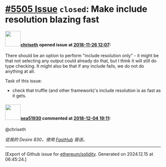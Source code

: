# [\#5505 Issue](https://github.com/ethereum/solidity/issues/5505) `closed`: Make include resolution blazing fast

#### <img src="https://avatars.githubusercontent.com/u/9073706?v=4" width="50">[chriseth](https://github.com/chriseth) opened issue at [2018-11-26 12:07](https://github.com/ethereum/solidity/issues/5505):

There should be an option to perform "include resolution only" - it might be that not selecting any output could already do that, but I think it will still do type checking. It might also be that if any include fails, we do not do anything at all.

Task of this issue:
 - check that truffle (and other framework)'s include resolution is as fast as it gets.

#### <img src="https://avatars.githubusercontent.com/u/745017?u=529ebefed2f3ab2f5d2c6edb4c477eeceb6ac594&v=4" width="50">[sea51930](https://github.com/sea51930) commented at [2018-12-04 19:11](https://github.com/ethereum/solidity/issues/5505#issuecomment-444220777):

@chriseth 

_從我的 Desire 830，使用 [FastHub](https://play.google.com/store/apps/details?id=com.fastaccess.github) 發送。_


-------------------------------------------------------------------------------



[Export of Github issue for [ethereum/solidity](https://github.com/ethereum/solidity). Generated on 2024.12.15 at 06:45:24.]

